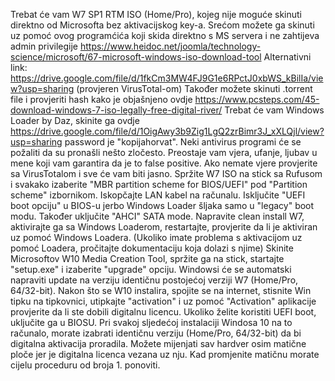 Trebat će vam W7 SP1 RTM ISO (Home/Pro), kojeg  nije moguće skinuti direktno od Microsofta bez aktivacijskog key-a. 
Srećom možete ga skinuti uz pomoć ovog programćića koji skida direktno s MS servera i ne zahtijeva admin privilegije https://www.heidoc.net/joomla/technology-science/microsoft/67-microsoft-windows-iso-download-tool 
Alternativni link: https://drive.google.com/file/d/1fkCm3MW4FJ9G1e6RPctJ0xbWS_kBilIa/view?usp=sharing (provjeren VirusTotal-om)
Također možete skinuti .torrent file i provjeriti hash kako je objašnjeno ovdje https://www.pcsteps.com/45-download-windows-7-iso-legally-free-digital-river/
Trebat će vam Windows Loader by Daz, skinite ga ovdje https://drive.google.com/file/d/1OigAwy3b9Zig1LgQ2zrBimr3J_xXLQjl/view?usp=sharing password je "kopijahorvat". Neki antivirus programi će se požaliti da su pronašli nešto zločesto. Preostaje vam vjera, ufanje, ljubav u mene koji vam garantira da je to false positive. Ako nemate vjere provjerite sa VirusTotalom i sve će vam biti jasno.
Spržite W7 ISO na stick sa Rufusom i svakako izaberite "MBR partition scheme for BIOS/UEFI" pod "Partition scheme" izbornikom.
Iskopčajte LAN kabel na računalu.
Isključite "UEFI boot opciju" u BIOS-u jerbo Windows Loader šljaka samo u "legacy" boot modu. Također uključite "AHCI" SATA mode.
Napravite clean install W7, aktivirajte ga sa Windows Loaderom, restartajte, provjerite da li je aktiviran uz pomoć Windows Loadera.
(Ukoliko imate problema s aktivacijom uz pomoć Loadera, pročitajte dokumentaciju koja dolazi s njime)
Skinite Microsoftov W10  Media Creation Tool, spržite ga na stick, startajte "setup.exe" i izaberite "upgrade" opciju.
Windowsi će se automatski napraviti update na verziju identičnu postojećoj verziji W7 (Home/Pro, 64/32-bit).
Nakon što se W10 instalira, spojite se na internet, stisnite Win tipku na tipkovnici, utipkajte "activation" i uz pomoć "Activation" aplikacije provjerite da li ste dobili digitalnu licencu.
Ukoliko želite koristiti UEFI boot, uključite ga u BIOSU.
Pri svakoj sljedećoj instalaciji Windosa 10 na to računalo, morate izabrati identičnu verziju (Home/Pro, 64/32-bit) da bi digitalna aktivacija proradila.
Možete mijenjati sav hardver osim matične ploče jer je digitalna licenca vezana uz nju. Kad promjenite matičnu morate cijelu proceduru od broja 1. ponoviti.
